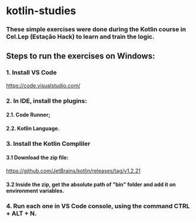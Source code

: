 # kotlin-studies

### These simple exercises were done during the Kotlin course in Cel.Lep (Estação Hack) to learn and train the logic.

## Steps to run the exercises on Windows:

### 1. Install VS Code

https://code.visualstudio.com/

### 2. In IDE, install the plugins:

#### 2.1. Code Runner;

#### 2.2. Kotlin Language.

### 3. Install the Kotlin Compliler

#### 3.1 Download the zip file: 

https://github.com/JetBrains/kotlin/releases/tag/v1.2.21

#### 3.2 Inside the zip, get the absolute path of "bin" folder and add it on environment variables.

### 4. Run each one in VS Code console, using the command CTRL + ALT + N.


